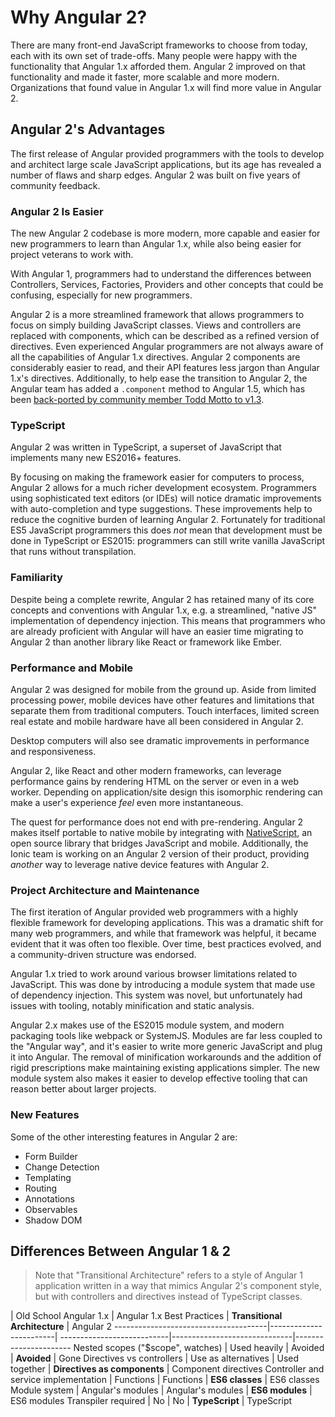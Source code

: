 # Why Angular 2?

There are many front-end JavaScript frameworks to choose from today, each with its own set of trade-offs.
Many people were happy with the functionality that Angular 1.x afforded them.
Angular 2 improved on that functionality and made it faster, more scalable and more modern.
Organizations that found value in Angular 1.x will find more value in Angular 2.

## Angular 2's Advantages

The first release of Angular provided programmers with the tools to develop and architect large scale JavaScript applications, but its age has revealed a number of flaws and sharp edges.
Angular 2 was built on five years of community feedback.

### Angular 2 Is Easier

The new Angular 2 codebase is more modern, more capable and easier for new programmers to learn than Angular 1.x, 
while also being easier for project veterans to work with.

With Angular 1, programmers had to understand the differences between Controllers, Services, Factories, Providers and other concepts that could be confusing, especially for new programmers.

Angular 2 is a more streamlined framework that allows programmers to focus on simply building JavaScript classes.
Views and controllers are replaced with components, which can be described as a refined version of directives.
Even experienced Angular programmers are not always aware of all the capabilities of Angular 1.x directives.
Angular 2 components are considerably easier to read, and their API features less jargon than Angular 1.x's directives.
Additionally, to help ease the transition to Angular 2, the Angular team has added a `.component` method to Angular 1.5, which has been [back-ported by community member Todd Motto to v1.3](https://toddmotto.com/angular-component-method-back-ported-to-1.3/).

### TypeScript

Angular 2 was written in TypeScript, a superset of JavaScript that implements many new ES2016+ features.

By focusing on making the framework easier for computers to process, Angular 2 allows for a much richer development ecosystem.
Programmers using sophisticated text editors (or IDEs) will notice dramatic improvements with auto-completion and type suggestions.
These improvements help to reduce the cognitive burden of learning Angular 2.
Fortunately for traditional ES5 JavaScript programmers this does *not* mean that development must be done in TypeScript or ES2015: programmers can still write vanilla JavaScript that runs without transpilation.

### Familiarity

Despite being a complete rewrite, Angular 2 has retained many of its core concepts and conventions with Angular 1.x, 
e.g. a streamlined, "native JS" implementation of dependency injection.
This means that programmers who are already proficient with Angular will have an easier time migrating to Angular 2 than another library like React or framework like Ember.

### Performance and Mobile

Angular 2 was designed for mobile from the ground up.
Aside from limited processing power, mobile devices have other features and limitations that separate them from traditional computers.
Touch interfaces, limited screen real estate and mobile hardware have all been considered in Angular 2.

Desktop computers will also see dramatic improvements in performance and responsiveness.

Angular 2, like React and other modern frameworks, can leverage performance gains by rendering HTML on the server or even in a web worker.
Depending on application/site design this isomorphic rendering can make a user's experience *feel* even more instantaneous.

The quest for performance does not end with pre-rendering.
Angular 2 makes itself portable to native mobile by integrating with [NativeScript](https://www.nativescript.org/), an open source library that bridges JavaScript and mobile.
Additionally, the Ionic team is working on an Angular 2 version of their product, providing *another* way to leverage native device features with Angular 2.

### Project Architecture and Maintenance

The first iteration of Angular provided web programmers with a highly flexible framework for developing applications.
This was a dramatic shift for many web programmers, and while that framework was helpful, 
it became evident that it was often too flexible.
Over time, best practices evolved, and a community-driven structure was endorsed.

Angular 1.x tried to work around various browser limitations related to JavaScript.
This was done by introducing a module system that made use of dependency injection. This system was novel, but unfortunately had issues with tooling, notably minification and static analysis.

Angular 2.x makes use of the ES2015 module system, and modern packaging tools like webpack or SystemJS.
Modules are far less coupled to the "Angular way", and it's easier to write more generic JavaScript and plug it into Angular.
The removal of minification workarounds and the addition of rigid prescriptions make maintaining existing applications simpler.
The new module system also makes it easier to develop effective tooling that can reason better about larger projects.

### New Features

Some of the other interesting features in Angular 2 are:

- Form Builder
- Change Detection
- Templating
- Routing
- Annotations
- Observables
- Shadow DOM

## Differences Between Angular 1 & 2
> Note that "Transitional Architecture" refers to a style of Angular 1 application written in a way that mimics Angular 2's component style, but with controllers and directives instead of TypeScript classes.

| Old School Angular 1.x | Angular 1.x Best Practices | **Transitional Architecture**             | Angular 2
--------------------------------------|------------------------| ---------------------------|------------------------------|----------------------
Nested scopes ("$scope", watches)     | Used heavily           | Avoided                    | **Avoided**                  | Gone
Directives vs controllers             | Use as alternatives    | Used together              | **Directives as components** | Component directives
Controller and service implementation | Functions              | Functions                  | **ES6 classes**              | ES6 classes
Module system                         | Angular's modules      | Angular's modules          | **ES6 modules**              | ES6 modules
Transpiler required                | No                     | No                         | **TypeScript**               | TypeScript
